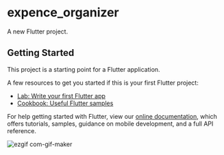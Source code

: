 # expence_organizer

A new Flutter project.

## Getting Started

This project is a starting point for a Flutter application.

A few resources to get you started if this is your first Flutter project:

- [Lab: Write your first Flutter app](https://flutter.dev/docs/get-started/codelab)
- [Cookbook: Useful Flutter samples](https://flutter.dev/docs/cookbook)

For help getting started with Flutter, view our
[online documentation](https://flutter.dev/docs), which offers tutorials,
samples, guidance on mobile development, and a full API reference.



![ezgif com-gif-maker](https://user-images.githubusercontent.com/85460235/137627627-03cca81e-fbff-4e22-b808-a00abb0b392e.gif)
